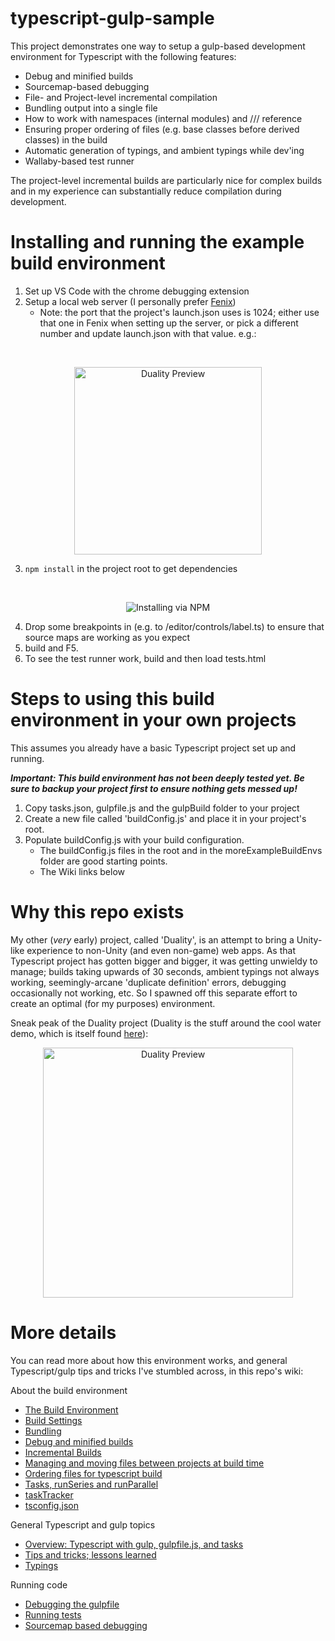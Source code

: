 # typescript-gulp-sample
This project demonstrates one way to setup a gulp-based development environment for Typescript with the following features:
- Debug and minified builds
- Sourcemap-based debugging
- File- and Project-level incremental compilation
- Bundling output into a single file
- How to work with namespaces (internal modules) and /// reference
- Ensuring proper ordering of files (e.g. base classes before derived classes) in the build
- Automatic generation of typings, and ambient typings while dev'ing
- Wallaby-based test runner

The project-level incremental builds are particularly nice for complex builds and in my experience
can substantially reduce compilation during development.

# Installing and running the example build environment

1. Set up VS Code with the chrome debugging extension
2. Setup a local web server (I personally prefer [Fenix](http://fenixwebserver.com/))
    - Note: the port that the project's launch.json uses is 1024; either use that one in Fenix when setting up the server, or pick a different number and update launch.json with that value. e.g.:
<br/>

<p align="center">
<img src="http://getduality.com/websiteImages/fenixsetup.png" alt="Duality Preview" width="300"/></a>
</p>
  
3. ```npm install``` in the project root to get dependencies
<br/>

<p align="center">
  <img src="http://getduality.com/websiteImages/npminstall.png" alt="Installing via NPM"/></a>
</p>

4. Drop some breakpoints in (e.g. to /editor/controls/label.ts) to ensure that source maps are working as you expect
5. build and F5.
6. To see the test runner work, build and then load tests.html

# Steps to using this build environment in your own projects

This assumes you already have a basic Typescript project set up and running.  

***Important: This build environment has not been deeply tested yet.  Be sure to backup your project first to ensure nothing gets messed up!***

1. Copy tasks.json, gulpfile.js and the gulpBuild folder to your project
2. Create a new file called 'buildConfig.js' and place it in your project's root.
3. Populate buildConfig.js with your build configuration.
    * The buildConfig.js files in the root and in the moreExampleBuildEnvs folder are good starting points.
    * The Wiki links below


# Why this repo exists

My other (*very* early) project, called 'Duality', is an attempt to bring a Unity-like
experience to non-Unity (and even non-game) web apps.  As that Typescript project has gotten bigger and bigger, it was getting unwieldy
to manage; builds taking upwards of 30 seconds, ambient typings not always working, seemingly-arcane 'duplicate definition' errors, debugging occasionally not working, etc.
So I spawned off this separate effort to create an optimal (for my purposes) environment.

Sneak peak of the Duality project (Duality is the stuff around the cool water demo, which is itself found [here](http://madebyevan.com/webgl-water)):

<div style="text-align:center"><a href="http://getduality.com/websiteImages/dualitypreview.png"><img src="http://getduality.com/websiteImages/dualitypreview.png" alt="Duality Preview" width="400"/></a></div>

# More details
You can read more about how this environment works, and general Typescript/gulp tips and tricks I've stumbled across, in this repo's wiki:

About the build environment
* [The Build Environment](https://github.com/jeffsim/typescript-gulp-sample/wiki/The-Build-Environment)
* [Build Settings](https://github.com/jeffsim/typescript-gulp-sample/wiki/Build-Settings)
* [Bundling](https://github.com/jeffsim/typescript-gulp-sample/wiki/Bundling)
* [Debug and minified builds](https://github.com/jeffsim/typescript-gulp-sample/wiki/Debug-and-minified-builds)
* [Incremental Builds](https://github.com/jeffsim/typescript-gulp-sample/wiki/Incremental-Builds)
* [Managing and moving files between projects at build time](https://github.com/jeffsim/typescript-gulp-sample/wiki/Managing-and-moving-files-between-projects-at-build-time)
* [Ordering files for typescript build](https://github.com/jeffsim/typescript-gulp-sample/wiki/Ordering-files-for-typescript-build)
* [Tasks, runSeries and runParallel](https://github.com/jeffsim/typescript-gulp-sample/wiki/Tasks,-runSeries-and-runParallel)
* [taskTracker](https://github.com/jeffsim/typescript-gulp-sample/wiki/taskTracker)
* [tsconfig.json](https://github.com/jeffsim/typescript-gulp-sample/wiki/tsconfig.json)

General Typescript and gulp topics
* [Overview: Typescript with gulp, gulpfile.js, and tasks](https://github.com/jeffsim/typescript-gulp-sample/wiki/Overview:-Typescript-with-gulp,-gulpfile.js,-and-tasks)
* [Tips and tricks; lessons learned](https://github.com/jeffsim/typescript-gulp-sample/wiki/Tips-and-tricks;-lessons-learned)
* [Typings](https://github.com/jeffsim/typescript-gulp-sample/wiki/Typings)

Running code
* [Debugging the gulpfile](https://github.com/jeffsim/typescript-gulp-sample/wiki/Debugging-the-gulpfile)
* [Running tests](https://github.com/jeffsim/typescript-gulp-sample/wiki/Running-tests)
* [Sourcemap based debugging](https://github.com/jeffsim/typescript-gulp-sample/wiki/Sourcemap-based-debugging)

